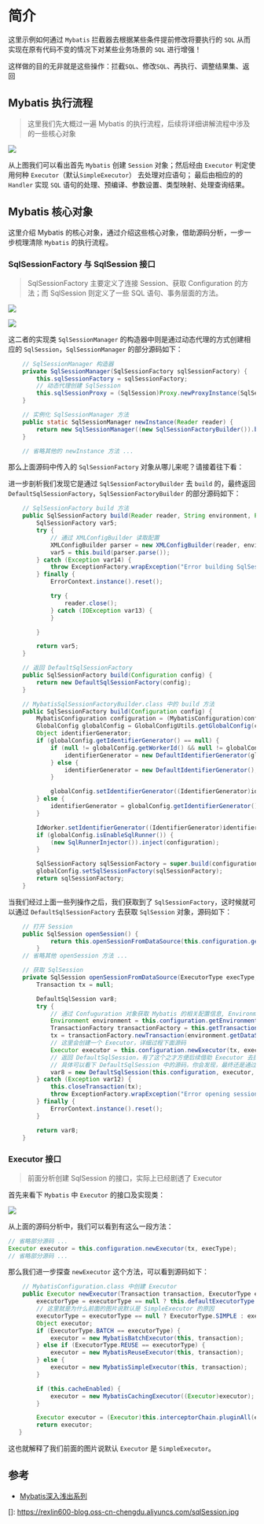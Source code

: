 # 简介

这里示例如何通过 `Mybatis` 拦截器去根据某些条件提前修改将要执行的 `SQL` 从而实现在原有代码不变的情况下对某些业务场景的 `SQL` 进行增强！

这样做的目的无非就是这些操作：拦截`SQL`、修改`SQL`、再执行、调整结果集、返回

## Mybatis 执行流程

> 这里我们先大概过一遍 Mybatis 的执行流程，后续将详细讲解流程中涉及的一些核心对象

![](https://rexlin600-blog.oss-cn-chengdu.aliyuncs.com/mybatis%E6%89%A7%E8%A1%8C%E8%BF%87%E7%A8%8B.jpg)

从上图我们可以看出首先 `Mybatis` 创建 `Session` 对象；然后经由 `Executor` 判定使用何种 `Executor`（默认`SimpleExecutor`） 去处理对应语句；
最后由相应的的 `Handler` 实现 `SQL` 语句的处理、预编译、参数设置、类型映射、处理查询结果。


## Mybatis 核心对象

这里介绍 Mybatis 的核心对象，通过介绍这些核心对象，借助源码分析，一步一步梳理清除 `Mybatis` 的执行流程。

### SqlSessionFactory 与 SqlSession 接口

> SqlSessionFactory 主要定义了连接 Session、获取 Configuration 的方法；而 SqlSession 则定义了一些 SQL 语句、事务层面的方法。

![](https://rexlin600-blog.oss-cn-chengdu.aliyuncs.com/sqlSession.jpg)

![](https://rexlin600-blog.oss-cn-chengdu.aliyuncs.com/sqlsession-2.jpg)

这二者的实现类 `SqlSessionManager` 的构造器中则是通过动态代理的方式创建相应的 `SqlSession`，`SqlSessionManager` 的部分源码如下：

```java
    // SqlSessionManager 构造器
    private SqlSessionManager(SqlSessionFactory sqlSessionFactory) {
        this.sqlSessionFactory = sqlSessionFactory;
        // 动态代理创建 SqlSession
        this.sqlSessionProxy = (SqlSession)Proxy.newProxyInstance(SqlSessionFactory.class.getClassLoader(), new Class[]{SqlSession.class}, new SqlSessionManager.SqlSessionInterceptor());
    }

    // 实例化 SqlSessionManager 方法
    public static SqlSessionManager newInstance(Reader reader) {
        return new SqlSessionManager((new SqlSessionFactoryBuilder()).build(reader, (String)null, (Properties)null));
    }

    // 省略其他的 newInstance 方法 ...
```

那么上面源码中传入的 `SqlSessionFactory` 对象从哪儿来呢？请接着往下看：

进一步剖析我们发现它是通过 `SqlSessionFactoryBuilder` 去 `build` 的，最终返回 `DefaultSqlSessionFactory`，`SqlSessionFactoryBuilder` 的部分源码如下：

```java
    // SqlSessionFactory build 方法
    public SqlSessionFactory build(Reader reader, String environment, Properties properties) {
        SqlSessionFactory var5;
        try {
            // 通过 XMLConfigBuilder 读取配置
            XMLConfigBuilder parser = new XMLConfigBuilder(reader, environment, properties);
            var5 = this.build(parser.parse());
        } catch (Exception var14) {
            throw ExceptionFactory.wrapException("Error building SqlSession.", var14);
        } finally {
            ErrorContext.instance().reset();

            try {
                reader.close();
            } catch (IOException var13) {
            }

        }

        return var5;
    }

    // 返回 DefaultSqlSessionFactory
    public SqlSessionFactory build(Configuration config) {
        return new DefaultSqlSessionFactory(config);
    }

    // MybatisSqlSessionFactoryBuilder.class 中的 build 方法
    public SqlSessionFactory build(Configuration config) {
        MybatisConfiguration configuration = (MybatisConfiguration)config;
        GlobalConfig globalConfig = GlobalConfigUtils.getGlobalConfig(configuration);
        Object identifierGenerator;
        if (globalConfig.getIdentifierGenerator() == null) {
            if (null != globalConfig.getWorkerId() && null != globalConfig.getDatacenterId()) {
                identifierGenerator = new DefaultIdentifierGenerator(globalConfig.getWorkerId(), globalConfig.getDatacenterId());
            } else {
                identifierGenerator = new DefaultIdentifierGenerator();
            }

            globalConfig.setIdentifierGenerator((IdentifierGenerator)identifierGenerator);
        } else {
            identifierGenerator = globalConfig.getIdentifierGenerator();
        }

        IdWorker.setIdentifierGenerator((IdentifierGenerator)identifierGenerator);
        if (globalConfig.isEnableSqlRunner()) {
            (new SqlRunnerInjector()).inject(configuration);
        }

        SqlSessionFactory sqlSessionFactory = super.build(configuration);
        globalConfig.setSqlSessionFactory(sqlSessionFactory);
        return sqlSessionFactory;
    }
```

当我们经过上面一些列操作之后，我们获取到了 `SqlSessionFactory`，这时候就可以通过 `DefaultSqlSessionFactory` 去获取 `SqlSession` 对象，源码如下：

```java
    // 打开 Session
    public SqlSession openSession() {
            return this.openSessionFromDataSource(this.configuration.getDefaultExecutorType(), (TransactionIsolationLevel)null, false);
        }
    // 省略其他 openSession 方法 ...

    // 获取 SqlSession
    private SqlSession openSessionFromDataSource(ExecutorType execType, TransactionIsolationLevel level, boolean autoCommit) {
        Transaction tx = null;

        DefaultSqlSession var8;
        try {
            // 通过 Confuguration 对象获取 Mybatis 的相关配置信息, Environment对象包含了数据源和事务的配置
            Environment environment = this.configuration.getEnvironment();
            TransactionFactory transactionFactory = this.getTransactionFactoryFromEnvironment(environment);
            tx = transactionFactory.newTransaction(environment.getDataSource(), level, autoCommit);
            // 这里会创建一个 Executor，详细过程下面源码
            Executor executor = this.configuration.newExecutor(tx, execType);
            // 返回 DefaultSqlSession，有了这个之才方便后续借助 Executor 去执行 SQL 语句
            // 具体可以看下 DefaultSqlSession 中的源码，你会发现，最终还是通过 `this.executor.XXX` 去执行的！
            var8 = new DefaultSqlSession(this.configuration, executor, autoCommit);
        } catch (Exception var12) {
            this.closeTransaction(tx);
            throw ExceptionFactory.wrapException("Error opening session.  Cause: " + var12, var12);
        } finally {
            ErrorContext.instance().reset();
        }

        return var8;
    }
```

### Executor 接口

> 前面分析创建 SqlSession 的接口，实际上已经剧透了 Executor

首先来看下 `Mybatis` 中 `Executor` 的接口及实现类：

![](https://rexlin600-blog.oss-cn-chengdu.aliyuncs.com/mybatis-executor.jpg)

从上面的源码分析中，我们可以看到有这么一段方法：

```java
// 省略部分源码 ...
Executor executor = this.configuration.newExecutor(tx, execType);
// 省略部分源码 ...
```

那么我们进一步探查 `newExecutor` 这个方法，可以看到源码如下：

```java
    // MybatisConfiguration.class 中创建 Executor 
    public Executor newExecutor(Transaction transaction, ExecutorType executorType) {
        executorType = executorType == null ? this.defaultExecutorType : executorType;
        // 这里就是为什么前面的图片说默认是 SimpleExecutor 的原因
        executorType = executorType == null ? ExecutorType.SIMPLE : executorType;
        Object executor;
        if (ExecutorType.BATCH == executorType) {
            executor = new MybatisBatchExecutor(this, transaction);
        } else if (ExecutorType.REUSE == executorType) {
            executor = new MybatisReuseExecutor(this, transaction);
        } else {
            executor = new MybatisSimpleExecutor(this, transaction);
        }

        if (this.cacheEnabled) {
            executor = new MybatisCachingExecutor((Executor)executor);
        }

        Executor executor = (Executor)this.interceptorChain.pluginAll(executor);
        return executor;
   }
```

这也就解释了我们前面的图片说默认 `Executor` 是 `SimpleExecutor`。






## 参考

- [Mybatis深入浅出系列](https://www.cnblogs.com/dongying/tag/Mybatis%E6%B7%B1%E5%85%A5%E6%B5%85%E5%87%BA%E7%B3%BB%E5%88%97/)


[]: https://rexlin600-blog.oss-cn-chengdu.aliyuncs.com/sqlSession.jpg